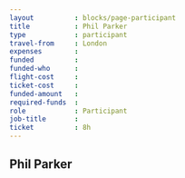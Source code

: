 ```yaml
---
layout          : blocks/page-participant
title           : Phil Parker
type            : participant
travel-from     : London
expenses        : 
funded          : 
funded-who      : 
flight-cost     : 
ticket-cost     : 
funded-amount   : 
required-funds  : 
role            : Participant
job-title       : 
ticket          : 8h
---
```


## Phil Parker


